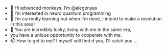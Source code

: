 - 👋 Hi advanced monkeys, I’m @alegenyas
- 👀 I’m interested in neuro quantum programming
- 🌱 I’m currently learning but when I'm done, I intend to make a revolution in this area!
- 💞️ You are incredibly lucky, living with me in the same era, 
-    you have a unique opportunity to cooperate with me.
- 📫 How to get to me? I myself will find d you, I'll catch you ...

<!---
alegenyas/alegenyas is a ✨ special ✨ repository because its `README.md` (this file) appears on your GitHub profile.
You can click the Preview link to take a look at your changes.
--->

